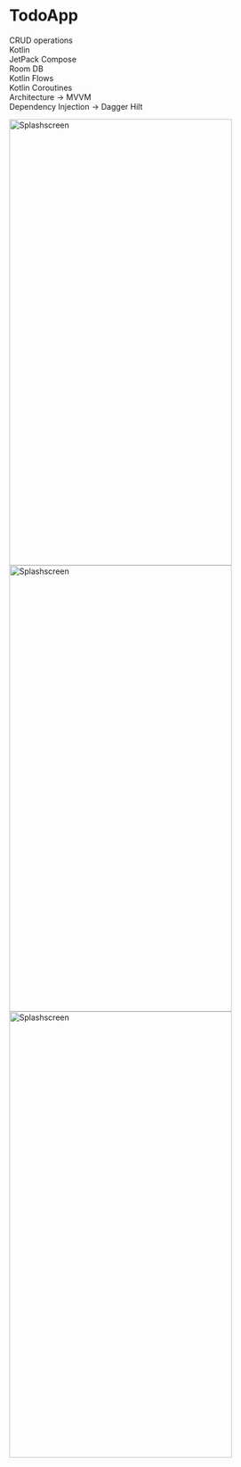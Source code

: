 # TodoApp

CRUD operations<br/>
Kotlin<br/>
JetPack Compose<br/>
Room DB<br/>
Kotlin Flows<br/>
Kotlin Coroutines<br/>
Architecture -> MVVM<br/>
Dependency Injection -> Dagger Hilt<br/>

<img src="https://github.com/vibhoooo/TodoApp/assets/96656912/072f838b-10a2-4d3c-ba01-10b763ba040a" alt="Splashscreen" width="400" height="800"><br/>
<img src="https://github.com/vibhoooo/TodoApp/assets/96656912/e8486a87-4dd5-446b-8279-5006d562564d" alt="Splashscreen" width="400" height="800"><br/>
<img src="https://github.com/vibhoooo/TodoApp/assets/96656912/f4f484f3-e2fc-43d9-a64a-fda200b5fa8f" alt="Splashscreen" width="400" height="800"><br/>
